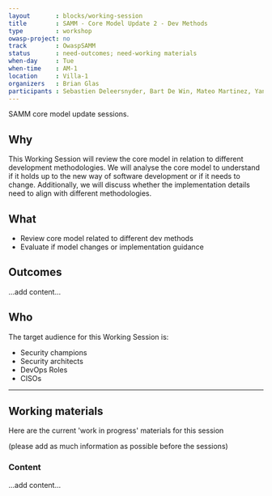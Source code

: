 ```yaml
---
layout       : blocks/working-session
title        : SAMM - Core Model Update 2 - Dev Methods
type         : workshop
owasp-project: no
track        : OwaspSAMM
status       : need-outcomes; need-working materials
when-day     : Tue
when-time    : AM-1
location     : Villa-1
organizers   : Brian Glas
participants : Sebastien Deleersnyder, Bart De Win, Mateo Martinez, Yan Kravchenko, Viktor Lindstrom, Daniel Kefer
---
```


SAMM core model update sessions.

## Why

This Working Session will review the core model in relation to different development methodologies. We will analyse the core model to understand if it holds up to the new way of software development or if it needs to change. Additionally, we will discuss whether the implementation details need to align with different methodologies.

## What

- Review core model related to different dev methods
- Evaluate if model changes or implementation guidance

## Outcomes

...add content...

## Who

The target audience for this Working Session is:

- Security champions
- Security architects
- DevOps Roles
- CISOs

--- 

## Working materials

Here are the current 'work in progress' materials for this session 

(please add as much information as possible before the sessions)

### Content

...add content...
